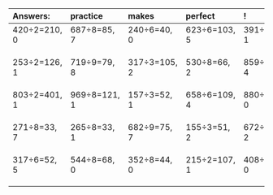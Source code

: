 | Answers: | practice | makes | perfect | ! |
| :--- | :--- | :--- | :--- | :--- |
| 420÷2=210, 0 | 687÷8=85, 7 | 240÷6=40, 0 | 623÷6=103, 5 | 391÷6=65, 1 | 
|   |   |   |   |   | 
|   |   |   |   |   | 
|   |   |   |   |   | 
| 253÷2=126, 1 | 719÷9=79, 8 | 317÷3=105, 2 | 530÷8=66, 2 | 859÷9=95, 4 | 
|   |   |   |   |   | 
|   |   |   |   |   | 
|   |   |   |   |   | 
| 803÷2=401, 1 | 969÷8=121, 1 | 157÷3=52, 1 | 658÷6=109, 4 | 880÷8=110, 0 | 
|   |   |   |   |   | 
|   |   |   |   |   | 
|   |   |   |   |   | 
| 271÷8=33, 7 | 265÷8=33, 1 | 682÷9=75, 7 | 155÷3=51, 2 | 672÷5=134, 2 | 
|   |   |   |   |   | 
|   |   |   |   |   | 
|   |   |   |   |   | 
| 317÷6=52, 5 | 544÷8=68, 0 | 352÷8=44, 0 | 215÷2=107, 1 | 408÷8=51, 0 | 
|   |   |   |   |   | 
|   |   |   |   |   | 
|   |   |   |   |   | 

